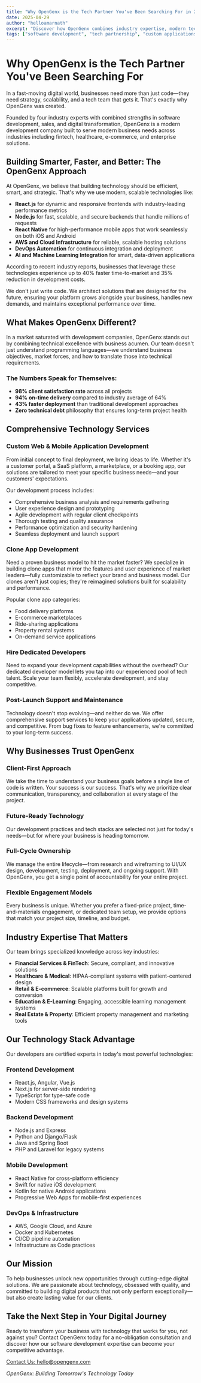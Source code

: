 ```yaml
---
title: "Why OpenGenx is the Tech Partner You've Been Searching For in 2025"
date: 2025-04-29
author: "helloamarnath"
excerpt: "Discover how OpenGenx combines industry expertise, modern technologies, and a client-first approach to deliver digital solutions that drive business success and digital transformation."
tags: ["software development", "tech partnership", "custom applications", "digital solutions", "digital transformation", "enterprise software", "software consulting", "technology partner"]
---
```


# Why OpenGenx is the Tech Partner You've Been Searching For

In a fast-moving digital world, businesses need more than just code—they need strategy, scalability, and a tech team that gets it. That's exactly why OpenGenx was created.

Founded by four industry experts with combined strengths in software development, sales, and digital transformation, OpenGenx is a modern development company built to serve modern business needs across industries including fintech, healthcare, e-commerce, and enterprise solutions.

## Building Smarter, Faster, and Better: The OpenGenx Approach

At OpenGenx, we believe that building technology should be efficient, smart, and strategic. That's why we use modern, scalable technologies like:

- **React.js** for dynamic and responsive frontends with industry-leading performance metrics
- **Node.js** for fast, scalable, and secure backends that handle millions of requests
- **React Native** for high-performance mobile apps that work seamlessly on both iOS and Android
- **AWS and Cloud Infrastructure** for reliable, scalable hosting solutions
- **DevOps Automation** for continuous integration and deployment
- **AI and Machine Learning Integration** for smart, data-driven applications

According to recent industry reports, businesses that leverage these technologies experience up to 40% faster time-to-market and 35% reduction in development costs.

We don't just write code.
We architect solutions that are designed for the future, ensuring your platform grows alongside your business, handles new demands, and maintains exceptional performance over time.

## What Makes OpenGenx Different?

In a market saturated with development companies, OpenGenx stands out by combining technical excellence with business acumen. Our team doesn't just understand programming languages—we understand business objectives, market forces, and how to translate those into technical requirements.

### The Numbers Speak for Themselves:
- **98% client satisfaction rate** across all projects
- **94% on-time delivery** compared to industry average of 64%
- **43% faster deployment** than traditional development approaches
- **Zero technical debt** philosophy that ensures long-term project health

## Comprehensive Technology Services

### Custom Web & Mobile Application Development
From initial concept to final deployment, we bring ideas to life. Whether it's a customer portal, a SaaS platform, a marketplace, or a booking app, our solutions are tailored to meet your specific business needs—and your customers' expectations.

Our development process includes:
- Comprehensive business analysis and requirements gathering
- User experience design and prototyping
- Agile development with regular client checkpoints
- Thorough testing and quality assurance
- Performance optimization and security hardening
- Seamless deployment and launch support

### Clone App Development
Need a proven business model to hit the market faster?
We specialize in building clone apps that mirror the features and user experience of market leaders—fully customizable to reflect your brand and business model.
Our clones aren't just copies; they're reimagined solutions built for scalability and performance.

Popular clone app categories:
- Food delivery platforms
- E-commerce marketplaces
- Ride-sharing applications
- Property rental systems
- On-demand service applications

### Hire Dedicated Developers
Need to expand your development capabilities without the overhead?
Our dedicated developer model lets you tap into our experienced pool of tech talent. Scale your team flexibly, accelerate development, and stay competitive.

### Post-Launch Support and Maintenance
Technology doesn't stop evolving—and neither do we.
We offer comprehensive support services to keep your applications updated, secure, and competitive. From bug fixes to feature enhancements, we're committed to your long-term success.

## Why Businesses Trust OpenGenx
### Client-First Approach
We take the time to understand your business goals before a single line of code is written.
Your success is our success. That's why we prioritize clear communication, transparency, and collaboration at every stage of the project.

### Future-Ready Technology 
Our development practices and tech stacks are selected not just for today's needs—but for where your business is heading tomorrow.

### Full-Cycle Ownership
We manage the entire lifecycle—from research and wireframing to UI/UX design, development, testing, deployment, and ongoing support.
With OpenGenx, you get a single point of accountability for your entire project.

### Flexible Engagement Models
Every business is unique. Whether you prefer a fixed-price project, time-and-materials engagement, or dedicated team setup, we provide options that match your project size, timeline, and budget.

## Industry Expertise That Matters

Our team brings specialized knowledge across key industries:
- **Financial Services & FinTech**: Secure, compliant, and innovative solutions
- **Healthcare & Medical**: HIPAA-compliant systems with patient-centered design
- **Retail & E-commerce**: Scalable platforms built for growth and conversion
- **Education & E-Learning**: Engaging, accessible learning management systems
- **Real Estate & Property**: Efficient property management and marketing tools

## Our Technology Stack Advantage

Our developers are certified experts in today's most powerful technologies:

### Frontend Development
- React.js, Angular, Vue.js
- Next.js for server-side rendering
- TypeScript for type-safe code
- Modern CSS frameworks and design systems

### Backend Development
- Node.js and Express
- Python and Django/Flask
- Java and Spring Boot
- PHP and Laravel for legacy systems

### Mobile Development
- React Native for cross-platform efficiency
- Swift for native iOS development
- Kotlin for native Android applications
- Progressive Web Apps for mobile-first experiences

### DevOps & Infrastructure
- AWS, Google Cloud, and Azure
- Docker and Kubernetes
- CI/CD pipeline automation
- Infrastructure as Code practices

## Our Mission
To help businesses unlock new opportunities through cutting-edge digital solutions. 
We are passionate about technology, obsessed with quality, and committed to building digital products that not only perform exceptionally—but also create lasting value for our clients.

## Take the Next Step in Your Digital Journey

Ready to transform your business with technology that works for you, not against you? Contact OpenGenx today for a no-obligation consultation and discover how our software development expertise can become your competitive advantage.

[Contact Us: hello@opengenx.com](mailto:hello@opengenx.com)

*OpenGenx: Building Tomorrow's Technology Today*
